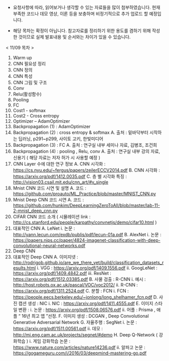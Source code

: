 -	요청사항에 따라, 읽어보거나 생각할 수 있는 자료들을 많이 첨부하였습니다. 현재 부족한 코드나 데모 영상, 이론 등을 보충하며 비정기적으로 추가 업로드 할 예정입니다. 

-	해당 목차는 확정이 아닙니다. 참고자료를 정리하기 위한 용도를 겸하기 위해 작성한 것이므로 실제 발표내용 및 순서와는 차이가 있을 수 있습니다.


< 11/09 목차 >
1.	Warm up
2.	CNN 필요성 정리
3.	CNN 정의
4.	CNN 특성
5.	CNN 그림 및 구조
6.	Conv
7.	Relu(활성함수)
8.	Pooling
9.	FC
10.	Cost1 - softmax
11.	Cost2 - Cross entropy
12.	Optimizer – AdamOptimizer
13.	Backpropagation (1) : AdamOptimizer
14.	Backpropagation (2) : cross entropy & softmax
    A.	출처 : 밑바닥부터 시작하는 딥러닝, p291~p299, 사이토 고키, 한빛미디어
15.	Backpropagation (3) : FC
    A.	출처 : 연구실 내부 세미나 자료, 김병조, 조건희
16.	Backpropagation (4) : pooling , Relu, conv
    A.	출처 : 연구실 내부 강의 자료, 신용기 ( 해당 자료는 저자 허가 시 사용할 예정 )
17.	CNN Layer 수에 대한 연구 정보
    A.	CNN 시각화 : https://cs.nyu.edu/~fergus/papers/zeilerECCV2014.pdf
    B.	CNN 시각화 : https://arxiv.org/pdf/1412.0035.pdf
   C.	층 별 시각화 특징 : http://vision03.csail.mit.edu/cnn_art/#v_single
18.	Mnist CNN 코드 시연 및 설명
    A.	코드 : https://github.com/proauto/ML_Practice/blob/master/MNIST_CNN.py
19.	Mnist Deep CNN 코드 시연
    A.	코드 : https://github.com/hunkim/DeepLearningZeroToAll/blob/master/lab-11-2-mnist_deep_cnn.py
20.	CIFAR CNN 코드 소개
    ( 시뮬레이션 link : http://cs.stanford.edu/people/karpathy/convnetjs/demo/cifar10.html )
21.	 대표적인 CNN
    A.	LeNet
        i.	논문 : http://yann.lecun.com/exdb/publis/pdf/lecun-01a.pdf
    B.	AlexNet
        i.	논문 : https://papers.nips.cc/paper/4824-imagenet-classification-with-deep-convolutional-neural-networks.pdf
22.	Deep CNN 
23.	대표적인 Deep CNN
    A.	이미지넷 : http://rodrigob.github.io/are_we_there_yet/build/classification_datasets_results.html
        i.	VGG : https://arxiv.org/pdf/1409.1556.pdf
        ii.	GoogLeNet : https://arxiv.org/pdf/1409.4842.pdf
        iii.	ResNet : https://arxiv.org/pdf/1512.03385.pdf
    B.	사물 검출 : R-CNN
        i.	예시 : http://host.robots.ox.ac.uk/pascal/VOC/voc2012/
        ii.	R-CNN : https://arxiv.org/pdf/1311.2524.pdf
    C.	분할 : FCN
        i.	FCN : https://people.eecs.berkeley.edu/~jonlong/long_shelhamer_fcn.pdf
    D.	사진 캡션 생성 : NIC
        i.	NIC : https://arxiv.org/pdf/1411.4555.pdf
    E.	이미지 스타일 변환 : 
        i.	논문 : https://arxiv.org/pdf/1508.06576.pdf
        ii.	어플 : Prisma , 애플 “ 16년 최고 앱 ”선정.
    F.	이미지 생성 : DCGAN , Deep Convolutional Generative Adversarial Network
    G.	자율주행 : SegNet
        i.	논문 : https://arxiv.org/pdf/1511.00561.pdf
        ii.	데모 : http://mi.eng.cam.ac.uk/projects/segnet/#demo
    H.	Deep Q-Network ( 강화학습 )
        i.	게임 강화학습 논문 : https://www.nature.com/articles/nature14236.pdf
        ii.	알파고 논문 : https://gogameguru.com/i/2016/03/deepmind-mastering-go.pdf
